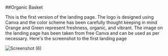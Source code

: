 ##Organic Basket 


This is the first version of the landing page. 
The logo is designed using Canva and the color scheme has been carefully thought keeping in mind Orange and Green represent freshness, organic, and vibrant.
The image on the landing page has been taken from free Canva and can be used as per necessary. 
Here's the screenshot to the first landing page 


![Screenshot (6)](https://github.com/TanmayGupta2248/FreshFables/assets/170963298/f6fea39d-0183-4041-9656-17fee0615c46)
